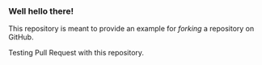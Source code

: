 ### Well hello there!

This repository is meant to provide an example for *forking* a repository on GitHub.

Testing Pull Request with this repository.
